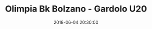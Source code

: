 ---
title: Olimpia Bk Bolzano - Gardolo U20
date: 2018-06-04 20:30:00
squadra-a: Olimpia Bk Bolzano
punteggio-a: 
squadra-b: Bc Gardolo U20
punteggio-b: 
partite/squadra: promozione-17-18
luogo: Pal. Scuola Media ¿E. Fermi¿
categoria: promozione
---